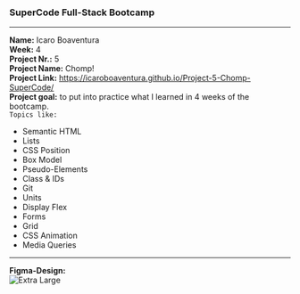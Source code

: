 ### SuperCode Full-Stack Bootcamp 
****
**Name:** Icaro Boaventura  
 **Week:** 4  
 **Project Nr.:** 5  
 **Project Name:** Chomp!     
 **Project Link:** https://icaroboaventura.github.io/Project-5-Chomp-SuperCode/     
 **Project goal:** to put into practice what I learned in 4 weeks of the bootcamp.  
`Topics like:`  
- Semantic HTML
- Lists
- CSS Position
- Box Model
- Pseudo-Elements
- Class & IDs
- Git
- Units
- Display Flex
- Forms
- Grid
- CSS Animation
- Media Queries
****
**Figma-Design:**    
![Extra Large](https://github.com/icaroboaventura/Project-5-Chomp-SuperCode/assets/82503851/2bd3fa38-402c-4e0e-a7bf-3b6aef183f03)
